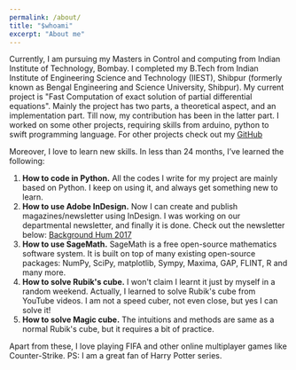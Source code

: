 ```yaml
---
permalink: /about/
title: "$whoami"
excerpt: "About me"
---
```


Currently, I am pursuing my Masters in Control and computing from Indian Institute of Technology, Bombay. I completed my B.Tech from Indian Institute of Engineering Science and Technology (IIEST), Shibpur (formerly known as Bengal Engineering and Science University, Shibpur).
My current project is "Fast Computation of exact solution of partial differential equations". Mainly the project has two parts, a theoretical aspect, and an implementation part.  Till now, my contribution has been in the latter part. I worked on some other projects, requiring skills from arduino, python to swift programming language. For other projects check out my [GitHub]("https://github.com/ayansengupta17/")

Moreover, I love to learn new skills. In less than 24 months, I’ve learned the following:
1. **How to code in Python.** All the codes I write for my project are mainly based on Python. I keep on using it, and always get something new to learn.
2. **How to use Adobe InDesign.** Now I can create and publish magazines/newsletter using InDesign. I was working on our departmental newsletter, and finally it is done. Check out the newsletter below:
[Background Hum 2017]("https://issuu.com/ayansengupta17/docs/bh_final")
3. **How to use SageMath.** SageMath is a free open-source mathematics software system. It is built on top of many existing open-source packages: NumPy, SciPy, matplotlib, Sympy, Maxima, GAP, FLINT, R and many more.
4. **How to solve Rubik's cube.** I won't claim I learnt it just by myself in a random weekend. Actually, I learned to solve Rubik's cube from YouTube videos. I am not a speed cuber, not even close, but yes I can solve it!
5. **How to solve Magic cube.** The intuitions and methods are same as a normal Rubik's cube, but it requires a bit of practice.

Apart from these, I love playing FIFA and other online multiplayer games like Counter-Strike.
PS: I am a great fan of Harry Potter series.

